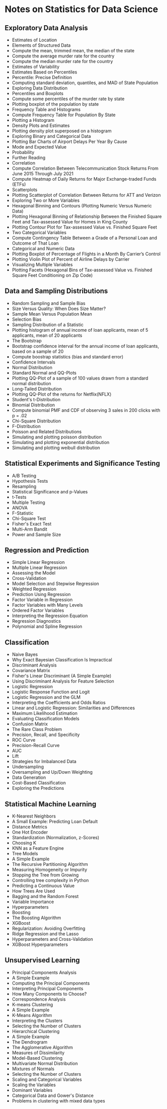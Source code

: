 # Notes on Statistics for Data Science

## Exploratory Data Analysis
-  Estimates of Location
-  Elements of Structured Data
-  Compute the mean, trimmed mean, the median of the state 
-  Compute the average murder rate for the country
-  Compute the median murder rate for the country
-  Estimates of Variability
-  Estimates Based on Percentiles
-  Percentile: Precise Definition
-  Computing standard deviation, quantiles, and MAD of State Population
-  Exploring Data Distribution
-  Percentiles and Boxplots
-  Compute some percentiles of the murder rate by state
-  Plotting boxplot of the population by state
-  Frequency Table and Histograms
-  Compute Frequency Table for Population By State
-  Plotting a Histogram
-  Density Plots and Estimates
-  Plotting density plot superposed on a histogram
-  Exploring Binary and Categorical Data
-  Plotting Bar Charts of Airport Delays Per Year By Cause
-  Mode and Expected Value
-  Probability
-  Further Reading
-  Correlation
-  Compute Correlation Between Telecommunication Stock Returns From June 2015 Through July 2021 
-  Compute Heatmap of Daily Returns for Major Exchange-traded Funds (ETFs)
-  Scatterplots
-  Plotting Scatterplot of Correlation Between Returns for ATT and Verizon
-  Exploring Two or More Variables
-  Hexagonal Binning and Contours (Plotting Numeric Versus Numeric Data)
-  Plotting Hexagonal Binning of Relationship Between the Finished Square Feet and Tax-assessed Value for Homes in King County
-  Plotting Contour Plot for Tax-assessed Value vs. Finished Square Feet
-  Two Categorical Variables
-  Compute Contingency Table Between a Grade of a Personal Loan and Outcome of That Loan
-  Categorical and Numeric Data
-  Plotting Boxplot of Percentage of Flights in a Month By Carrier’s Control
-  Plotting Violin Plot of Percent of Airline Delays by Carrier
-  Visualizing Multiple Variables
-  Plotting Facets (Hexagonal Bins of Tax-assessed Value vs. Finished Square Feet Conditioning on Zip Code)

## Data and Sampling Distributions
-  Random Sampling and Sample Bias
-  Size Versus Quality: When Does Size Matter?
-  Sample Mean Versus Population Mean
-  Selection Bias
-  Sampling Distribution of a Statistic
-  Plotting histogram of annual income of loan applicants, mean of 5 applicants, mean of 20 applicants
-  The Bootstrap
-  Bootstrap confidence interval for the annual income of loan applicants, based on a sample of 20
-  Compute boostrap statistics (bias and standard error)
-  Confidence Intervals
-  Normal Distribution
-  Standard Normal and QQ-Plots
-  Plotting QQ-Plot of a sample of 100 values drawn from a standard normal distribution
-  Long-Tailed Distribution
-  Plotting QQ-Plot of the returns for Netflix(NFLX)
-  Student's t-Distribution
-  Binomial Distribution
-  Compute binomial PMF and CDF of observing 3 sales in 200 clicks with p = .02
-  Chi-Square Distribution
-  F-Distribution
-  Poisson and Related Distributions
-  Simulating and plotting poisson distribution
-  Simulating and plotting exponential distribution
-  Simulating and plotting weibull distribution

## Statistical Experiments and Significance Testing
-  A/B Testing
-  Hypothesis Tests
-  Resampling
-  Statistical Significance and p-Values
-  t-Tests
-  Multiple Testing
-  ANOVA
-  F-Statistic
-  Chi-Square Test
-  Fisher's Exact Test
-  Multi-Arm Bandit
-  Power and Sample Size

## Regression and Prediction
-  Simple Linear Regression
-  Multiple Linear Regression
-  Assessing the Model
-  Cross-Validation
-  Model Selection and Stepwise Regression
-  Weighted Regression
-  Prediction Using Regression
-  Factor Variable in Regression
-  Factor Variables with Many Levels
-  Ordered Factor Variables
-  Interpreting the Regression Equation
-  Regression Diagnostics
-  Polynomial and Spline Regression

## Classification
- Naive Bayes
- Why Exact Bayesian Classification Is Impractical
- Discriminant Analysis
- Covariance Matrix
- Fisher's Linear Discriminant (A Simple Example)
- Using Discriminant Analysis for Feature Selection
- Logistic Regression
- Logistic Response Function and Logit
- Logistic Regression and the GLM
- Interpreting the Coefficients and Odds Ratios
- Linear and Logistic Regression: Similarities and Differences
- Maximum Likelihood Estimation
- Evaluating Classification Models
- Confusion Matrix
- The Rare Class Problem
- Precision, Recall, and Specificity
- ROC Curve
- Precision-Recall Curve
- AUC
- Lift
- Strategies for Imbalanced Data
- Undersampling
- Oversampling and Up/Down Weighting
- Data Generation
- Cost-Based Classification
- Exploring the Predictions

## Statistical Machine Learning
- K-Nearest Neighbors
- A Small Example: Predicting Loan Default
- Distance Metrics
- One Hot Encoder
- Standardization (Normalization, z-Scores)
- Choosing K
- KNN as a Feature Engine
- Tree Models
- A Simple Example
- The Recursive Partitioning Algorithm
- Measuring Homogeneity or Impurity
- Stopping the Tree from Growing
- Controlling tree complexity in Python
- Predicting a Continuous Value
- How Trees Are Used
- Bagging and the Random Forest
- Variable Importance
- Hyperparameters
- Boosting
- The Boosting Algorithm
- XGBoost
- Regularization: Avoiding Overfitting
- Ridge Regression and the Lasso
- Hyperparameters and Cross-Validation
- XGBoost Hyperparameters

## Unsupervised Learning
- Principal Components Analysis
- A Simple Example
- Computing the Principal Components
- Interpreting Principal Components
- How Many Components to Choose?
- Correspondence Analysis
- K-means Clustering
- A Simple Example
- K-Means Algorithm
- Interpreting the Clusters
- Selecting the Number of Clusters
- Hierarchical Clustering
- A Simple Example
- The Dendrogram
- The Agglomerative Algorithm
- Measures of Dissimilarity
- Model-Based Clustering
- Multivariate Normal Distribution
- Mixtures of Normals
- Selecting the Number of Clusters
- Scaling and Categorical Variables
- Scaling the Variables
- Dominant Variables
- Categorical Data and Gower's Distance
- Problems in clustering with mixed data types